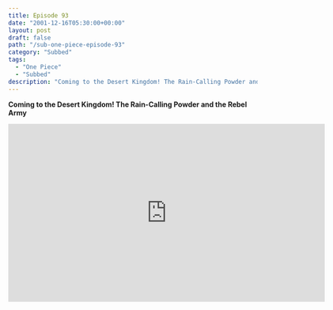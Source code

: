 ```yaml
---
title: Episode 93
date: "2001-12-16T05:30:00+00:00"
layout: post
draft: false
path: "/sub-one-piece-episode-93"
category: "Subbed"
tags:
  - "One Piece"
  - "Subbed"
description: "Coming to the Desert Kingdom! The Rain-Calling Powder and the Rebel Army"
---
```


**Coming to the Desert Kingdom! The Rain-Calling Powder and the Rebel Army**

<iframe width="640" height="360" src="https://www.rapidvideo.com/e/FX3CMFTFXT" frameborder="0" marginwidth=0 marginheight=0 scrolling=no allowfullscreen></iframe>

